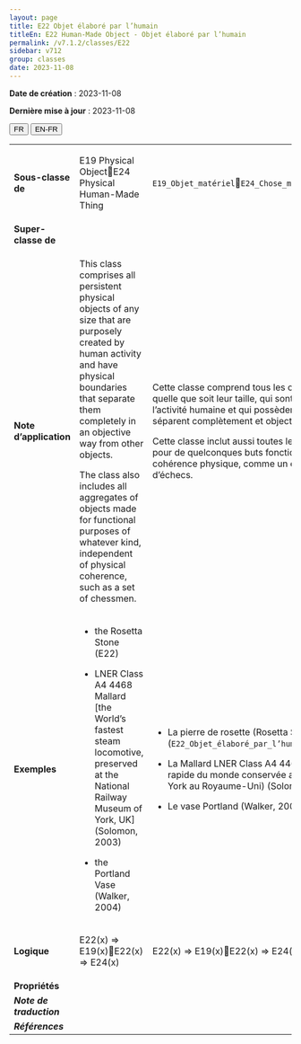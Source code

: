 ```yaml
---
layout: page
title: E22 Objet élaboré par l’humain
titleEn: E22 Human-Made Object - Objet élaboré par l’humain
permalink: /v7.1.2/classes/E22
sidebar: v712
group: classes
date: 2023-11-08
---
```


**Date de création** : 2023-11-08

**Dernière mise à jour** : 2023-11-08

<div class="lang-buttons">
 <button id="fr" class="activate">FR</button>
 <button id="en-fr">EN-FR</button>
</div>

<table>
<tbody>
<tr>
<td><strong>Sous-classe de</strong></td>
<td class="en">
<p>E19 Physical ObjectE24 Physical Human-Made Thing</p>
</td>
<td>
<p><code class="language-plaintext highlighter-rouge">E19_Objet_matériel</code><code class="language-plaintext highlighter-rouge">E24_Chose_matérielle_élaborée_par_l’humain</code></p>
</td>
</tr>
<tr>
<td><strong>Super-classe de</strong></td>
<td class="en">
</td>
<td>
</td>
</tr>
<tr>
<td><strong>Note d’application</strong></td>
<td class="en">
<p>This class comprises all persistent physical objects of any size that are purposely created by human activity and have physical boundaries that separate them completely in an objective way from other objects. </p>
<p>The class also includes all aggregates of objects made for functional purposes of whatever kind, independent of physical coherence, such as a set of chessmen.</p>
</td>
<td>
<p>Cette classe comprend tous les objets physiques persistants, quelle que soit leur taille, qui sont créés intentionnellement par l’activité humaine et qui possèdent des limites physiques qui les séparent complètement et objectivement des autres objets.</p>
<p>Cette classe inclut aussi toutes les agrégations d’objets produits pour de quelconques buts fonctionnels, indépendamment de leur cohérence physique, comme un ensemble de pièces de jeu d’échecs. </p>
</td>
</tr>
<tr>
<td><strong>Exemples</strong></td>
<td class="en">
<ul>
<li><p>the Rosetta Stone (E22)</p>
</li>
<li><p>LNER Class A4 4468 Mallard [the World’s fastest steam locomotive, preserved at the National Railway Museum of York, UK] (Solomon, 2003)</p>
</li>
<li><p>the Portland Vase (Walker, 2004)</p>
</li>
</ul>
</td>
<td>
<ul>
<li><p>La pierre de rosette (Rosetta Stone) (<code class="language-plaintext highlighter-rouge">E22_Objet_élaboré_par_l’humain</code>)</p>
</li>
<li><p>La Mallard LNER Class A4 4468 (la locomotive à vapeur la plus rapide du monde conservée au National Railway Museum of York au Royaume-Uni) (Solomon, 2003)</p>
</li>
<li><p>Le vase Portland (Walker, 2004)</p>
</li>
</ul>
</td>
</tr>
<tr>
<td><strong>Logique</strong></td>
<td class="en">
<p>E22(x) ⇒ E19(x)E22(x) ⇒ E24(x)</p>
</td>
<td>
<p>E22(x) ⇒ E19(x)E22(x) ⇒ E24(x)</p>
</td>
</tr>
<tr>
<td><strong>Propriétés</strong></td>
<td class="en">
</td>
<td>
</td>
</tr>
<tr>
<td><strong><em>Note de traduction</em></strong></td>
<td colspan="2">
</td>
</tr>
<tr>
<td><strong><em>Références</em></strong></td>
<td colspan="2">
<p><em></em></p>
</td>
</tr>
</tbody>
</table>

